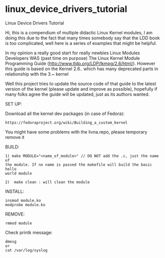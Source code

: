 linux_device_drivers_tutorial
=============================

Linux Device Drivers Tutorial

Hi, this is a compendium of multiple didactic Linux Kernel modules, I am doing
this due to the fact that many times somebody say that the LDD book is too
complicated, well here is a series of examples that might be helpful. 

In my opinion a really good start for really newbies Linux Modules Developers
WAS (past time on purpose) The Linux Kernel Module Programming Guide
(http://www.tldp.org/LDP/lkmpg/2.6/html/). However this guide is based on the
Kernel 2.6.. which has many deprecated parts in relationship with the 3.~
kernel 

Well this project tries to update the source code of that guide to the  latest
version of the kernel (please update and improve as possible), hopefully if
many folks agree the guide will be updated, just as its authors wanted. 


SET UP: 

Download all the kernel dev packages (in case of Fedora):

    https://fedoraproject.org/wiki/Building_a_custom_kernel

You might have some problems with the livna.repo, please temporary remove it


BUILD:

    1) make MODULE="<name_of_module>" // DO NOT add the .c, just the name of
    the module. If no name is passed the makefile will build the basic hello
    world module

    2)  make clean : will clean the module

INSTALL:

    insmod module.ko
    modprobe module.ko

REMOVE:

    rmmod module

Check printk message: 
    
    dmesg
    or
    cat /var/log/syslog
    
